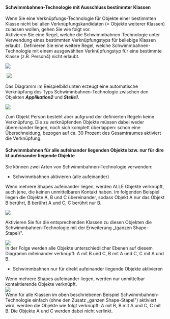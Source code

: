 

#### Schwimmbahnen-Technologie mit Ausschluss bestimmter Klassen

Wenn Sie eine Verknüpfungs-Technologie für Objekte einer bestimmten
Klasse nicht bei allen Verknüpfungskandidaten (= Objekte weiterer
Klassen) zulassen wollen, gehen Sie wie folgt vor.   
Aktivieren Sie eine Regel, welche die Schwimmbahnen-Technologie unter
Verwendung eines bestimmten Verknüpfungstyps für beliebige Klassen
erlaubt . Definieren Sie eine weitere Regel, welche
Schwimmbahnen-Technologie mit einem ausgewählten Verknüpfungstyp für
eine bestimmte Klasse (z.B. Person4) nicht erlaubt.

![](//images.ctfassets.net/utx1h0gfm1om/5mZVqNhTLaAmWY4GGemkOA/344fb5d17103423f890dc5fbf8ad8176/1017341.png)

 ![](//images.ctfassets.net/utx1h0gfm1om/6OEWLDJlCgOciIsKgWOYM8/35a88283fb459c6162d9f47f84c97b19/1017378.png)

Das Diagramm im Beispielbild unten erzeugt eine automatische Verknüpfung
des Typs Schwimmbahnen-Technologie zwischen den Objekten
***Applikation2*** und ***Stelle1.***

![](//images.ctfassets.net/utx1h0gfm1om/1iuSXpHavsYUouas828Eiw/be463d7ac604b4b97659784e7071456d/1017380.png)  
  
  
Zum Objekt Person besteht aber aufgrund der definierten Regeln keine
Verknüpfung. Die zu verknüpfenden Objekte müssen dabei weder
übereinander liegen, noch sich komplett überlappen: schon eine
Überschneidung, bezogen auf ca. 30 Prozent des Gesamtraumes aktiviert
die Verknüpfung.

#### Schwimmbahnen für alle aufeinander liegenden Objekte bzw. nur für direkt aufeinander liegende Objekte

Sie können zwei Arten von Schwimmbahnen-Technologie verwenden: 

-   Schwimmbahnen aktivieren (alle aufeinander) 

Wenn mehrere Shapes aufeinander liegen, werden ALLE Objekte verknüpft,
auch jene, die keinen unmittelbaren Kontakt haben. Im folgenden Beispiel
liegen die Objekte A, B und C übereinander, sodass Objekt A nur das
Objekt B berührt, B berührt A und C, C berührt nur B. 

![](//images.ctfassets.net/utx1h0gfm1om/6tVTLcKvE4egwI6Ksg8Yie/dd54959f882f9eda77b5894db8ca412a/1017390.png)  
  
Aktivieren Sie für die entsprechenden Klassen zu diesen Objekten die
Schwimmbahnen-Technologie mit der Erweiterung „(ganzen Shape-Stapel)". 

![](//images.ctfassets.net/utx1h0gfm1om/W991jxdY080OMUqcSYg6m/04012b69a1adb0c231f4db016279b8f8/1017386.png)  
In der Folge werden alle Objekte unterschiedlicher Ebenen auf diesem
Diagramm miteinander verknüpft: A mit B und C, B mit A und C, C mit A
und B. 

-   Schwimmbahnen nur für direkt aufeinander liegende Objekte aktivieren

Wenn mehrere Shapes aufeinander liegen, werden nur unmittelbar
kontaktierende Objekte verknüpft.  
![](//images.ctfassets.net/utx1h0gfm1om/27CixRYBmEYoO8Isq6oOaw/d5afc39a031599c3860ade76362bff69/1017376.png)  
Wenn für alle Klassen im oben beschriebenen
Beispiel Schwimmbahnen-Technologie einfach (ohne den Zusatz
„ganzen Shape-Stapel") aktiviert wird, werden die Objekte wie folgt
verknüpft: A mit B, B mit A und C, C mit B. Die Objekte A und C werden
dabei nicht verlinkt.

 

